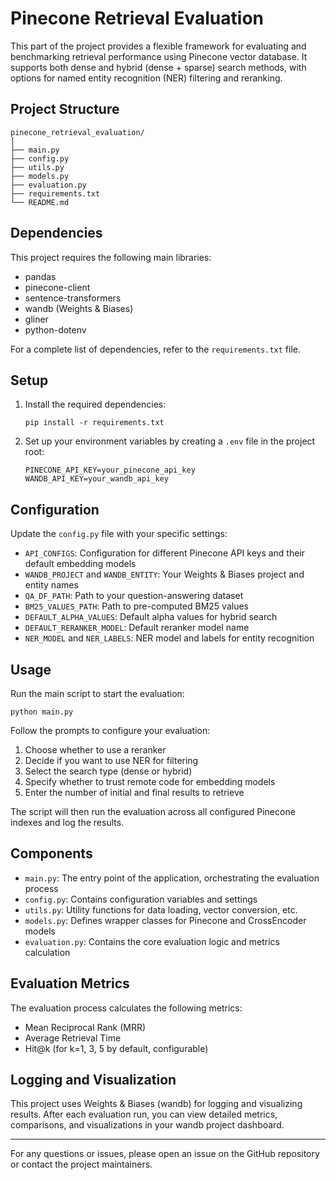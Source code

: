 # Pinecone Retrieval Evaluation

This part of the project provides a flexible framework for evaluating and benchmarking retrieval performance using Pinecone vector database. It supports both dense and hybrid (dense + sparse) search methods, with options for named entity recognition (NER) filtering and reranking.

## Project Structure

```
pinecone_retrieval_evaluation/
│
├── main.py
├── config.py
├── utils.py
├── models.py
├── evaluation.py
├── requirements.txt
└── README.md
```

## Dependencies

This project requires the following main libraries:

- pandas
- pinecone-client
- sentence-transformers
- wandb (Weights & Biases)
- gliner
- python-dotenv

For a complete list of dependencies, refer to the `requirements.txt` file.

## Setup

1. Install the required dependencies:
   ```
   pip install -r requirements.txt
   ```

2. Set up your environment variables by creating a `.env` file in the project root:
   ```
   PINECONE_API_KEY=your_pinecone_api_key
   WANDB_API_KEY=your_wandb_api_key
   ```

## Configuration

Update the `config.py` file with your specific settings:

- `API_CONFIGS`: Configuration for different Pinecone API keys and their default embedding models
- `WANDB_PROJECT` and `WANDB_ENTITY`: Your Weights & Biases project and entity names
- `QA_DF_PATH`: Path to your question-answering dataset
- `BM25_VALUES_PATH`: Path to pre-computed BM25 values
- `DEFAULT_ALPHA_VALUES`: Default alpha values for hybrid search
- `DEFAULT_RERANKER_MODEL`: Default reranker model name
- `NER_MODEL` and `NER_LABELS`: NER model and labels for entity recognition

## Usage

Run the main script to start the evaluation:

```
python main.py
```

Follow the prompts to configure your evaluation:

1. Choose whether to use a reranker
2. Decide if you want to use NER for filtering
3. Select the search type (dense or hybrid)
4. Specify whether to trust remote code for embedding models
5. Enter the number of initial and final results to retrieve

The script will then run the evaluation across all configured Pinecone indexes and log the results.

## Components

- `main.py`: The entry point of the application, orchestrating the evaluation process
- `config.py`: Contains configuration variables and settings
- `utils.py`: Utility functions for data loading, vector conversion, etc.
- `models.py`: Defines wrapper classes for Pinecone and CrossEncoder models
- `evaluation.py`: Contains the core evaluation logic and metrics calculation

## Evaluation Metrics

The evaluation process calculates the following metrics:

- Mean Reciprocal Rank (MRR)
- Average Retrieval Time
- Hit@k (for k=1, 3, 5 by default, configurable)

## Logging and Visualization

This project uses Weights & Biases (wandb) for logging and visualizing results. After each evaluation run, you can view detailed metrics, comparisons, and visualizations in your wandb project dashboard.

---

For any questions or issues, please open an issue on the GitHub repository or contact the project maintainers.